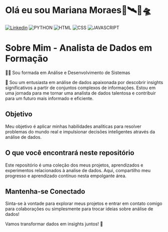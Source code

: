 
# Olá eu sou Mariana Moraes🔋🛰️🚀🛸
[![Linkedin](https://img.shields.io/badge/LinkedIn-0077B5?style=for-the-badge&logo=linkedin&logoColor=white)](https://www.linkedin.com/in/mariana-moraes-92a96726b?utm_source=share&utm_campaign=share_via&utm_content=profile&utm_medium=android_app) ![PYTHON](https://img.shields.io/badge/Python-14354C?style=for-the-badge&logo=python&logoColor=white)  ![HTML](https://img.shields.io/badge/HTML5-E34F26?style=for-the-badge&logo=html5&logoColor=white) ![CSS](https://img.shields.io/badge/CSS-239120?&style=for-the-badge&logo=css3&logoColor=white) ![JAVASCRIPT](https://img.shields.io/badge/JavaScript-F7DF1E?style=for-the-badge&logo=javascript&logoColor=black)
# Sobre Mim - Analista de Dados em Formação
 👩‍💻 Sou formada em Análise e Desenvolvimento de Sistemas
 
 👋 Sou um entusiasta em análise de dados apaixonada por descobrir insights significativos a partir de conjuntos complexos de informações. Estou em uma jornada para me tornar uma analista de dados talentosa e contribuir para um futuro mais informado e eficiente.

## Objetivo

Meu objetivo é aplicar minhas habilidades analíticas para resolver problemas do mundo real e impulsionar decisões inteligentes através da análise de dados.

## O que você encontrará neste repositório

Este repositório é uma coleção dos meus projetos, aprendizados e experimentos relacionados à analise de dados. Aqui, compartilho meu progresso e aprendizado contínuo nesta empolgante área.

## Mantenha-se Conectado


Sinta-se à vontade para explorar meus projetos e entrar em contato comigo para colaborações ou simplesmente para trocar ideias sobre análise de dados!

Vamos transformar dados em insights juntos! 🚀
